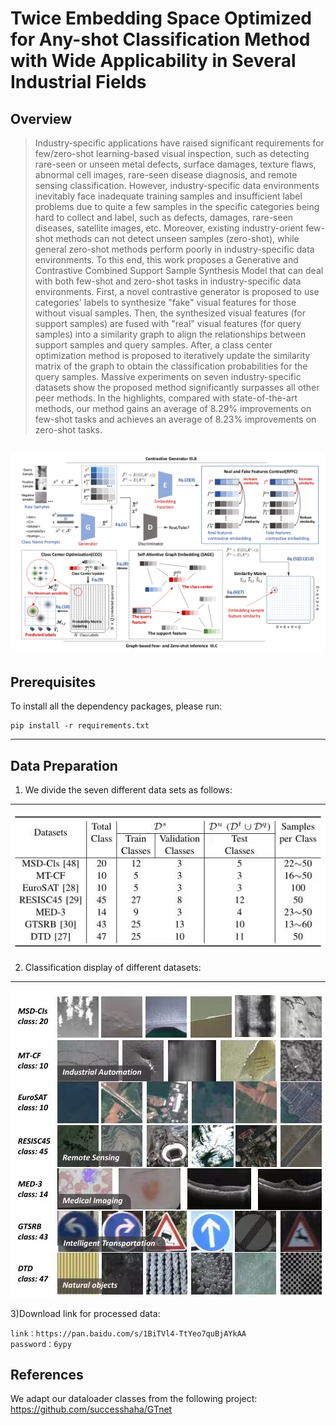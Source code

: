 # Twice Embedding Space Optimized for Any-shot Classification Method with Wide Applicability in Several Industrial Fields

## Overview
> Industry-specific applications have raised significant requirements for few/zero-shot learning-based visual inspection, such as detecting rare-seen or unseen metal defects, surface damages, texture flaws, abnormal cell images, rare-seen disease diagnosis, and remote sensing classification. However, industry-specific data environments inevitably face inadequate training samples and insufficient label problems due to quite a few samples in the specific categories being hard to collect and label, such as defects, damages, rare-seen diseases, satellite images, etc. Moreover, existing industry-orient few-shot methods can not detect unseen samples (zero-shot), while general zero-shot methods perform poorly in industry-specific data environments. To this end, this work proposes a Generative and Contrastive Combined Support Sample Synthesis Model that can deal with both few-shot and zero-shot tasks in industry-specific data environments. First, a novel contrastive generator is proposed to use categories' labels to synthesize "fake" visual features for those without visual samples. Then, the synthesized visual features (for support samples) are fused with "real" visual features (for query samples) into a similarity graph to align the relationships between support samples and query samples. After, a class center optimization method is proposed to iteratively update the similarity matrix of the graph to obtain the classification probabilities for the query samples. Massive experiments on seven industry-specific datasets show the proposed method significantly surpasses all other peer methods. In the highlights, compared with state-of-the-art methods, our method gains an average of 8.29% improvements on few-shot tasks and achieves an average of 8.23% improvements on zero-shot tasks.

![generation_framework](./img/1.png)
---
## Prerequisites
To install all the dependency packages, please run:
```
pip install -r requirements.txt
```

---
## Data Preparation
1) We divide the seven different data sets as follows:
---
![generation_framework](./img/3.jpg)


2) Classification display of different datasets:
---
![generation_framework](./img/2.jpg)

3)Download link for processed data:
```
link：https://pan.baidu.com/s/1BiTVl4-TtYeo7quBjAYkAA 
password：6ypy						
```

## References
We adapt our dataloader classes from the following project:
https://github.com/successhaha/GTnet
